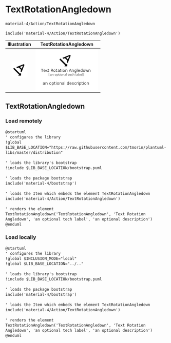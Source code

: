 # TextRotationAngledown


```text
material-4/Action/TextRotationAngledown
```

```text
include('material-4/Action/TextRotationAngledown')
```



| Illustration | TextRotationAngledown |
| :---: | :---: |
| ![illustration for Illustration](../../material-4/Action/TextRotationAngledown.png) | ![illustration for TextRotationAngledown](../../material-4/Action/TextRotationAngledown.Local.png) |




## TextRotationAngledown

### Load remotely
```plantuml
@startuml
' configures the library
!global $LIB_BASE_LOCATION="https://raw.githubusercontent.com/tmorin/plantuml-libs/master/distribution"

' loads the library's bootstrap
!include $LIB_BASE_LOCATION/bootstrap.puml

' loads the package bootstrap
include('material-4/bootstrap')

' loads the Item which embeds the element TextRotationAngledown
include('material-4/Action/TextRotationAngledown')

' renders the element
TextRotationAngledown('TextRotationAngledown', 'Text Rotation Angledown', 'an optional tech label', 'an optional description')
@enduml
```

### Load locally
```plantuml
@startuml
' configures the library
!global $INCLUSION_MODE="local"
!global $LIB_BASE_LOCATION="../.."

' loads the library's bootstrap
!include $LIB_BASE_LOCATION/bootstrap.puml

' loads the package bootstrap
include('material-4/bootstrap')

' loads the Item which embeds the element TextRotationAngledown
include('material-4/Action/TextRotationAngledown')

' renders the element
TextRotationAngledown('TextRotationAngledown', 'Text Rotation Angledown', 'an optional tech label', 'an optional description')
@enduml
```


